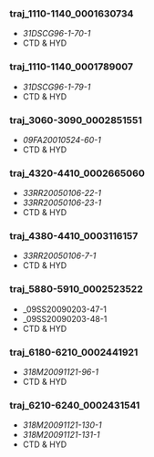 ### traj_1110-1140_0001630734
  * _31DSCG96-1-70-1_
  * CTD & HYD

### traj_1110-1140_0001789007
  * _31DSCG96-1-79-1_
  * CTD & HYD

### traj_3060-3090_0002851551
  * _09FA20010524-60-1_
  * CTD & HYD

### traj_4320-4410_0002665060
  * _33RR20050106-22-1_
  * _33RR20050106-23-1_
  * CTD & HYD

### traj_4380-4410_0003116157
  * _33RR20050106-7-1_
  * CTD & HYD

### traj_5880-5910_0002523522
  * _09SS20090203-47-1
  * _09SS20090203-48-1
  * CTD & HYD

### traj_6180-6210_0002441921  
  * _318M20091121-96-1_
  * CTD & HYD

### traj_6210-6240_0002431541
  * _318M20091121-130-1_
  * _318M20091121-131-1_
  * CTD & HYD
